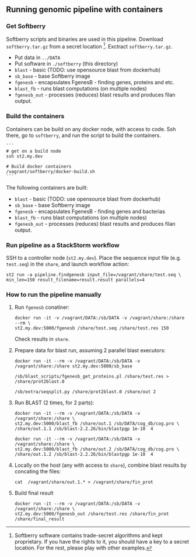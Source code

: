 ## Running genomic pipeline with containers


### Get Softberry
Softberry scripts and binaries are used in this pipeline. Download `softberry.tar.gz` from a secret location [^1]. Exctract `softberry.tar.gz`.

* Put data in `../DATA` 
* Put software in `./softberry` (this directory)
* `blast` - basic (TODO: use opensource blast from dockerhub)
* `sb_base` - base Softberry image
* `fgenesb` - encapsulates FgenesB - finding genes, proteins and etc. 
* `blast_fb` - runs blast computations (on multiple nodes)
* `fgenesb_out` - processes (reduces) blast results and produces filan output.


[^1]: Softberry software contains trade-secret algorithms and kept proprietary. If you
  have the rights to it, you should have a key to a secret location. For the rest,
  please play with other examples.


### Build the containers
Containers can be build on any docker node, with access to code. Ssh there, go to `softberry`, and run the script to build the containers.

    ```
    # get on a build node
    ssh st2.my.dev

    # Build docker containers
    /vagrant/softberry/docker-build.sh
    ```
The following containers are built:

* `blast` - basic (TODO: use opensource blast from dockerhub)
* `sb_base` - base Softberry image
* `fgenesb` - encapsulates FgenesB - finding genes and bacterias
* `blast_fb` - runs blast computations (on multiple nodes)
* `fgenesb_out` - processes (reduces) blast results and produces filan output.

### Run pipeline as a StackStorm workflow
SSH to a controller node (`st2.my.dev`). Place the sequence input file (e.g. `test.seq`) in the `share`, and launch workflow action:

```
st2 run -a pipeline.findgenesb input_file=/vagrant/share/test.seq \
min_len=150 result_filename=result.result parallels=4
```

### How to run the pipeline manually

1. Run `fgenesb` conatiner:

    ```
    docker run -it -v /vagrant/DATA:/sb/DATA -v /vagrant/share:/share  --rm \
    st2.my.dev:5000/fgenesb /share/test.seq /share/test.res 150
    ```

   Check results in `share`.

2. Prepare data for blast run, assuming 2 parallel blast executors:

    ```
    docker run -it --rm -v /vagrant/DATA:/sb/DATA -v /vagrant/share:/share st2.my.dev:5000/sb_base

    /sb/blast_scripts/fgenesb_get_proteins.pl /share/test.res > /share/prot2blast.0

    /sb/extra/seqsplit.py /share/prot2blast.0 /share/out 2
    ```

3. Run BLAST (2 times, for 2 parts):

    ```
    docker run -it --rm -v /vagrant/DATA:/sb/DATA -v /vagrant/share:/share \
    st2.my.dev:5000/blast_fb /share/out.1 /sb/DATA/cog_db/cog.pro \
    /share/out.1.1 /sb/blast-2.2.26/bin/blastpgp 1e-10  4

    docker run -it --rm -v /vagrant/DATA:/sb/DATA -v /vagrant/share:/share \
    st2.my.dev:5000/blast_fb /share/out.2 /sb/DATA/cog_db/cog.pro \
    /share/out.1.2 /sb/blast-2.2.26/bin/blastpgp 1e-10  4
    ```

4. Locally on the host (any with access to `share`), combine blast results by concating the files:

    ```
    cat  /vagrant/share/out.1.* > /vagrant/share/fin_prot
    ```

5. Build final result
    ```
    docker run -it --rm -v /vagrant/DATA:/sb/DATA -v /vagrant/share:/share \
    st2.my.dev:5000/fgenesb_out /share/test.res /share/fin_prot /share/final_result
    ```
